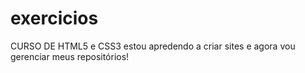 # exercicios
 CURSO DE HTML5 e CSS3
 estou apredendo a criar sites e agora vou gerenciar meus repositórios!
